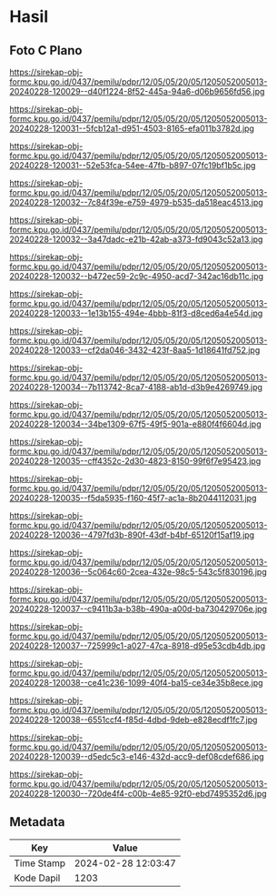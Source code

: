 # Hasil

## Foto C Plano

https://sirekap-obj-formc.kpu.go.id/0437/pemilu/pdpr/12/05/05/20/05/1205052005013-20240228-120029--d40f1224-8f52-445a-94a6-d06b9656fd56.jpg

https://sirekap-obj-formc.kpu.go.id/0437/pemilu/pdpr/12/05/05/20/05/1205052005013-20240228-120031--5fcb12a1-d951-4503-8165-efa011b3782d.jpg

https://sirekap-obj-formc.kpu.go.id/0437/pemilu/pdpr/12/05/05/20/05/1205052005013-20240228-120031--52e53fca-54ee-47fb-b897-07fc19bf1b5c.jpg

https://sirekap-obj-formc.kpu.go.id/0437/pemilu/pdpr/12/05/05/20/05/1205052005013-20240228-120032--7c84f39e-e759-4979-b535-da518eac4513.jpg

https://sirekap-obj-formc.kpu.go.id/0437/pemilu/pdpr/12/05/05/20/05/1205052005013-20240228-120032--3a47dadc-e21b-42ab-a373-fd9043c52a13.jpg

https://sirekap-obj-formc.kpu.go.id/0437/pemilu/pdpr/12/05/05/20/05/1205052005013-20240228-120032--b472ec59-2c9c-4950-acd7-342ac16db11c.jpg

https://sirekap-obj-formc.kpu.go.id/0437/pemilu/pdpr/12/05/05/20/05/1205052005013-20240228-120033--1e13b155-494e-4bbb-81f3-d8ced6a4e54d.jpg

https://sirekap-obj-formc.kpu.go.id/0437/pemilu/pdpr/12/05/05/20/05/1205052005013-20240228-120033--cf2da046-3432-423f-8aa5-1d18641fd752.jpg

https://sirekap-obj-formc.kpu.go.id/0437/pemilu/pdpr/12/05/05/20/05/1205052005013-20240228-120034--7b113742-8ca7-4188-ab1d-d3b9e4269749.jpg

https://sirekap-obj-formc.kpu.go.id/0437/pemilu/pdpr/12/05/05/20/05/1205052005013-20240228-120034--34be1309-67f5-49f5-901a-e880f4f6604d.jpg

https://sirekap-obj-formc.kpu.go.id/0437/pemilu/pdpr/12/05/05/20/05/1205052005013-20240228-120035--cff4352c-2d30-4823-8150-99f6f7e95423.jpg

https://sirekap-obj-formc.kpu.go.id/0437/pemilu/pdpr/12/05/05/20/05/1205052005013-20240228-120035--f5da5935-f160-45f7-ac1a-8b2044112031.jpg

https://sirekap-obj-formc.kpu.go.id/0437/pemilu/pdpr/12/05/05/20/05/1205052005013-20240228-120036--4797fd3b-890f-43df-b4bf-65120f15af19.jpg

https://sirekap-obj-formc.kpu.go.id/0437/pemilu/pdpr/12/05/05/20/05/1205052005013-20240228-120036--5c064c60-2cea-432e-98c5-543c5f830196.jpg

https://sirekap-obj-formc.kpu.go.id/0437/pemilu/pdpr/12/05/05/20/05/1205052005013-20240228-120037--c9411b3a-b38b-490a-a00d-ba730429706e.jpg

https://sirekap-obj-formc.kpu.go.id/0437/pemilu/pdpr/12/05/05/20/05/1205052005013-20240228-120037--725999c1-a027-47ca-8918-d95e53cdb4db.jpg

https://sirekap-obj-formc.kpu.go.id/0437/pemilu/pdpr/12/05/05/20/05/1205052005013-20240228-120038--ce41c236-1099-40f4-ba15-ce34e35b8ece.jpg

https://sirekap-obj-formc.kpu.go.id/0437/pemilu/pdpr/12/05/05/20/05/1205052005013-20240228-120038--6551ccf4-f85d-4dbd-9deb-e828ecdf1fc7.jpg

https://sirekap-obj-formc.kpu.go.id/0437/pemilu/pdpr/12/05/05/20/05/1205052005013-20240228-120039--d5edc5c3-e146-432d-acc9-def08cdef686.jpg

https://sirekap-obj-formc.kpu.go.id/0437/pemilu/pdpr/12/05/05/20/05/1205052005013-20240228-120030--720de4f4-c00b-4e85-92f0-ebd7495352d6.jpg


## Metadata

| Key        | Value               |
| ---------- | ------------------- |
| Time Stamp | 2024-02-28 12:03:47 |
| Kode Dapil | 1203                |



